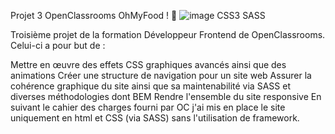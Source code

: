 Projet 3 OpenClassrooms
OhMyFood ! 🍴
![image](https://user-images.githubusercontent.com/104788031/225005104-f377dc20-d179-4b88-93e3-2c1da090f63c.png)
 CSS3 SASS

Troisième projet de la formation Développeur Frontend de OpenClassrooms. Celui-ci a pour but de :

Mettre en œuvre des effets CSS graphiques avancés ainsi que des animations
Créer une structure de navigation pour un site web
Assurer la cohérence graphique du site ainsi que sa maintenabilité via SASS et diverses méthodologies dont BEM
Rendre l'ensemble du site responsive
En suivant le cahier des charges fourni par OC j'ai mis en place le site uniquement en html et CSS (via SASS) sans l'utilisation de framework.
